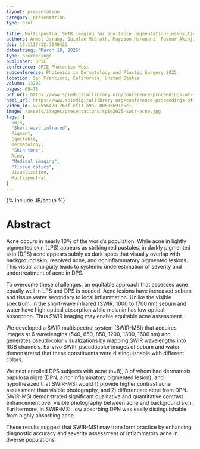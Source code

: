 ```yaml
---
layout: presentation
category: presentation
type: oral

title: Multispectral SWIR imaging for equitable pigmentation-insensitive assessment of inflammatory acne in darkly pigmented skin
authors: Anmol Jarang, Quinlan McGrath, Maysoon Harunani, Favour Akinjiyan, Leonid Shmuylovich
doi: 10.1117/12.3040433
datestring: "March 19, 2025"
type: proceedings
publisher: SPIE
conference: SPIE Photonics West
subconference: Photonics in Dermatology and Plastic Surgery 2025
location: San Francisco, California, United States
volume: 13292
pages: 69–75
pdf_url: https://www.spiedigitallibrary.org/conference-proceedings-of-spie/13292/1329209/Multispectral-SWIR-imaging-for-equitable-pigmentation-insensitive-assessment-of-inflammatory/10.1117/12.3040433.pdf
html_url: https://www.spiedigitallibrary.org/conference-proceedings-of-spie/13292/1329209/Multispectral-SWIR-imaging-for-equitable-pigmentation-insensitive-assessment-of-inflammatory/10.1117/12.3040433.full
video_id: x73556420-263f-ef11-a9a2-00505691c5e1
image: /assets/images/presentations/spie2025-swir-acne.jpg
tags: [
  SWIR,
  "Short-wave infrared",
  Pigment,
  Equitable,
  Dermatology,
  "Skin tone",
  Acne,
  "Medical imaging",
  "Tissue optics",
  Visualization,
  Multispectral
]
---
```


{% include JB/setup %}

# Abstract

Acne occurs in nearly 10% of the world’s population. While acne in lightly pigmented skin (LPS) appears as striking red pustules, in darkly pigmented skin (DPS) acne appears subtly as dark spots that visually overlap with background skin, resolved acne, and noninflammatory pigmented lesions. This visual ambiguity leads to systemic underestimation of severity and undertreatment of acne in DPS.

To overcome these challenges, an equitable approach that assesses acne equally well in LPS and DPS is needed. Acne lesions have increased sebum and tissue water secondary to local inflammation. Unlike the visible spectrum, in the short-wave infrared (SWIR, 1000 to 1700 nm) sebum and water have high optical absorption while melanin has low optical absorption. Thus SWIR imaging may enable equitable acne assessment.

We developed a SWIR multispectral system (SWIR-MSI) that acquires images at 6 wavelengths (540, 650, 850, 1200, 1300, 1600 nm) and generates pseudocolor visualizations by mapping SWIR wavelengths into RGB channels. Ex-vivo SWIR-pseudocolor images of sebum and water demonstrated that these constituents were distinguishable with different colors.

We next enrolled DPS subjects with acne (n=8), 3 of whom had dermatosis papulosa nigra (DPN, a noninflammatory pigmented lesion), and hypothesized that SWIR-MSI would 1) provide higher contrast acne assessment than visible photography, and 2) differentiate acne from DPN. SWIR-MSI demonstrated significant qualitative and quantitative contrast enhancement over visible photography between acne and background skin. Furthermore, in SWIR-MSI, low absorbing DPN was easily distinguishable from highly absorbing acne.

These results suggest that SWIR-MSI may transform practice by enhancing diagnostic accuracy and severity assessment of inflammatory acne in diverse populations.
